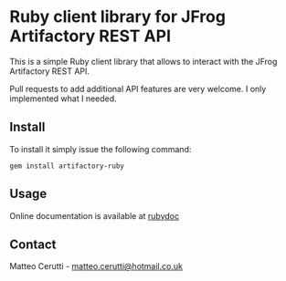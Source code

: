 # Ruby client library for JFrog Artifactory REST API
This is a simple Ruby client library that allows to interact with the JFrog Artifactory REST API.

Pull requests to add additional API features are very welcome. I only implemented what I needed.

## Install
To install it simply issue the following command:

```
gem install artifactory-ruby
```

## Usage

Online documentation is available at [rubydoc](http://www.rubydoc.info/gems/artifactory-ruby/)

## Contact
Matteo Cerutti - matteo.cerutti@hotmail.co.uk
